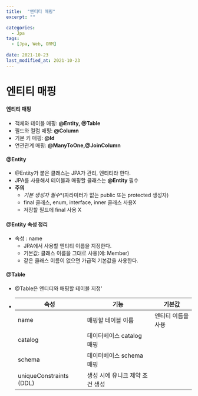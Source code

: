 ```yaml
---
title:  "엔티티 매핑"
excerpt: ""

categories:
  - Jpa
tags:
  - [Jpa, Web, ORM]
 
date: 2021-10-23
last_modified_at: 2021-10-23
---
```




# 엔티티 매핑



#### 엔티티 매핑

- 객체와 테이블 매핑: **@Entity, @Table**
- 필드와 컬럼 매핑: **@Column**
- 기본 키 매핑: **@Id**
-  연관관계 매핑: **@ManyToOne,@JoinColumn**



#### @Entity

- @Entity가 붙은 클래스는 JPA가 관리, 엔티티라 한다.
- JPA를 사용해서 테이블과 매핑할 클래스는 **@Entity** 필수
- **주의**
  - *기본 생성자 필수**(파라미터가 없는 public 또는 protected 생성자) 
  - final 클래스, enum, interface, inner 클래스 사용X
  - 저장할 필드에 final 사용 X



#### @Entity 속성 정리

- 속성 : name
  - JPA에서 사용할 엔티티 이름을 지정한다.
  - 기본값: 클래스 이름을 그대로 사용(예: Member)
  - 같은 클래스 이름이 없으면 가급적 기본값을 사용한다.



#### @Table

- @Table은 엔티티와 매핑할 테이블 지정'

- | 속성                    | 기능                            | 기본값             |
  | ----------------------- | ------------------------------- | ------------------ |
  | name                    | 매핑할 테이블 이름              | 엔티티 이름을 사용 |
  | catalog                 | 데이터베이스 catalog 매핑       |                    |
  | schema                  | 데이터베이스 schema 매핑        |                    |
  | uniqueConstraints (DDL) | 생성 시에 유니크 제약 조건 생성 |                    |

